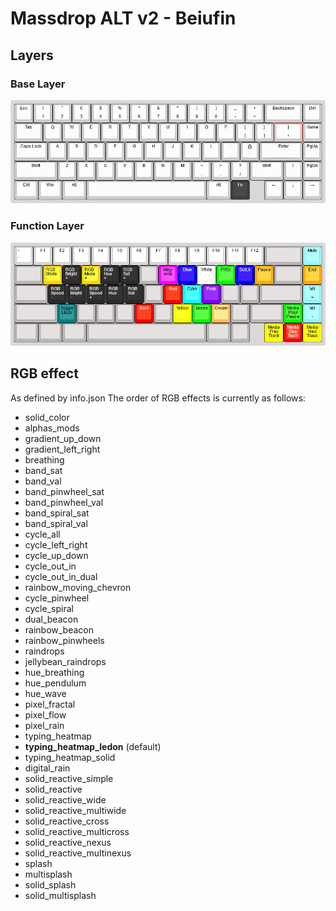 # Massdrop ALT v2 - Beiufin

## Layers

### Base Layer

![Base Layer](./default-layout.png)

### Function Layer

![Function Layer](./fn-layout.png)

## RGB effect

As defined by info.json The order of RGB effects is currently as follows:

-   solid_color
-   alphas_mods
-   gradient_up_down
-   gradient_left_right
-   breathing
-   band_sat
-   band_val
-   band_pinwheel_sat
-   band_pinwheel_val
-   band_spiral_sat
-   band_spiral_val
-   cycle_all
-   cycle_left_right
-   cycle_up_down
-   cycle_out_in
-   cycle_out_in_dual
-   rainbow_moving_chevron
-   cycle_pinwheel
-   cycle_spiral
-   dual_beacon
-   rainbow_beacon
-   rainbow_pinwheels
-   raindrops
-   jellybean_raindrops
-   hue_breathing
-   hue_pendulum
-   hue_wave
-   pixel_fractal
-   pixel_flow
-   pixel_rain
-   typing_heatmap
-   **typing_heatmap_ledon** (default)
-   typing_heatmap_solid
-   digital_rain
-   solid_reactive_simple
-   solid_reactive
-   solid_reactive_wide
-   solid_reactive_multiwide
-   solid_reactive_cross
-   solid_reactive_multicross
-   solid_reactive_nexus
-   solid_reactive_multinexus
-   splash
-   multisplash
-   solid_splash
-   solid_multisplash
